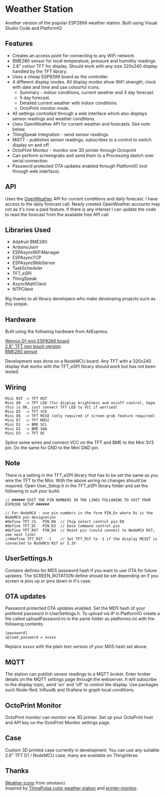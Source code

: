 # Weather Station

Another version of the popular ESP2866 weather station. Built using Visual Studio Code and PlatformIO.

## Features

* Creates an access point for connecting to any WiFi network.
* BME280 sensor for local temperature, pressure and humidity readings.
* 2.8" colour TFT for display. Should work with any size 320x240 display handled by the TFT library.
* Uses a cheap ESP8266 board as the controller.
* 4 different display modes. All display modes show WiFi strength, clock with date and time and use colourful icons.
  * Summary - indoor conditions, current weather and 3 day forecast.
  * 5 day forecast. 
  * Detailed current weather with indoor conditions.
  * OctoPrint monitor mode.
* All settings controlled through a web interface which also displays sensor readings and weather conditions.
* Uses OpenWeather API for current weather and forecasts. See note below.
* ThingSpeak integration - send sensor readings.
* MQTT - publishes sensor readings, subscribes to a control to switch display on and off.
* OctoPrint Monitor - monitor one 3D printer through Octoprint
* Can perform screengrabs and send them to a Processing sketch over serial connection.
* Password protected OTA updates enabled through PlatformIO (not through web interface).

## API

Uses the [OpenWeather](https://openweathermap.org/api) API for current conditions and daily forecast. I have access to the daily forecast call. Newly created OpenWeather accounts may not as it's now a paid feature. If there is any interest I can update the code to read the forecast from the available free API call.

## Libraries Used

* Adafruit BME280
* ArduinoJson
* ESPAsyncWiFiManager
* ESPAsyncTCP
* ESPAsyncWebServer
* TaskScheduler
* TFT_eSPI
* ThingSpeak
* AsyncMqttClient
* NTPClient

Big thanks to all library developers who make developing projects such as this simple.

## Hardware

Built using the following hardware from AliExpress.

[Wemos D1 mini ESP8266 board](https://www.aliexpress.com/item/32651747570.html?spm=a2g0s.9042311.0.0.34684c4dUx5EOb)  
[2.8" TFT non touch version](https://www.aliexpress.com/item/33012793224.html?spm=a2g0s.9042311.0.0.34684c4dUx5EOb)  
[BME280 sensor](https://www.aliexpress.com/item/32849462236.html?spm=a2g0s.9042311.0.0.34684c4dUx5EOb)

Development was done on a NodeMCU board. Any TFT with a 320x240 display that works with the TFT_eSPI library should work but has not been tested.

## Wiring

    Mini RST -> TFT RST  
    Mini D0  -> TFT LED (for display brightness and on/off control, hope this is OK, just connect TFT LED to VCC if worried)
    Mini D5  -> TFT SCK  
    Mini D6  -> TFT MISO (only required if screen grab feature required)  
    Mini D7  -> TFT MOSI  
    Mini D1  -> BME SCL  
    Mini D2  -> BME SDA  
    Mini D3  -> TFT DC  

Splice some wires and connect VCC on the TFT and BME to the Mini 3V3 pin. Do the same for GND to the Mini GND pin.

## Note

There is a setting in the TFT_eSPI library that has to be set the same as you wire the TFT to the Mini. With the above wiring no changes should be required.
Open User_Setup.h in the TFT_eSPI library folder and set the following to suit your build:

    // ###### EDIT THE PIN NUMBERS IN THE LINES FOLLOWING TO SUIT YOUR ESP8266 SETUP ######

    // For NodeMCU - use pin numbers in the form PIN_Dx where Dx is the NodeMCU pin designation
    #define TFT_CS   PIN_D8  // Chip select control pin D8
    #define TFT_DC   PIN_D3  // Data Command control pin
    #define TFT_RST  PIN_D4  // Reset pin (could connect to NodeMCU RST, see next line)
    //#define TFT_RST  -1    // Set TFT_RST to -1 if the display RESET is connected to NodeMCU RST or 3.3V

## UserSettings.h

Contains defines for MD5 password hash if you want to use OTA for future updates. The SCREEN_ROTATION define should be set depending on if you screen is pins up or pins down in it's case.

## OTA updates

Password protected OTA updates enabled. Set the MD5 hash of your prefered password in UserSettings.h. To upload via IP in PlatformIO create a file called uploadPassword.ini in the same folder as platformio.ini with the following contents:

    [password]
    upload_password = xxxxx
    
Replace xxxxx with the plain text version of your MD5 hash set above.

## MQTT

The station can publish sensor readings to a MQTT broker. Enter broker details on the MQTT settings page through the webserver. It will subscribe to the display topic, send 'on' and 'off' to control the display. Use packages such Node-Red, Influxdb and Grafana to graph local conditions.

## OctoPrint Monitor

OctoPrint monitor can monitor one 3D printer. Set up your OctoPrint host and API key on the OctoPrint Monitor settings page.

## Case

Custom 3D printed case currently in development. You can use any suitable 2.8" TFT D1 / NodeMCU case, many are available on ThingiVerse.

## Thanks

[Weather icons](https://www.deviantart.com/umutavci/art/weather-icon-set-165476034) from umutavci.  
Inspired by [ThingPulse color weather station](https://github.com/ThingPulse/esp8266-weather-station-color) and [printer-monitor](https://github.com/Qrome/printer-monitor/tree/3.0).


